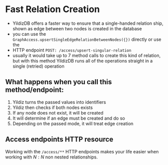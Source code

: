 # Fast Relation Creation

- YildizDB offers a faster way to ensure that a single-handed relation ship, shown as edge between two nodes is created in the database
- you can use the `GraphAccess.upsertSingleEdgeRelationBetweenNodes({})` directly or use the 
- HTTP endpoint `POST: /access/upsert-singular-relation`
- usually it would take up to 7 method calls to create this kind of relation, but with this method YildizDB runs all of the operations straight in a single (retried) operation

## What happens when you call this method/endpoint:

1. Yildiz turns the passed values into identifiers
2. Yildiz then checks if both nodes exists
3. If any node does not exist, it will be created
4. It will determine if an edge must be created and do so
5. Depending on the passed mode, it will treat edge creation

## Access endpoints HTTP resource

Working with the `/access/**` HTTP endpoints makes your life easier
when working with $N:N$ non nested relationships.